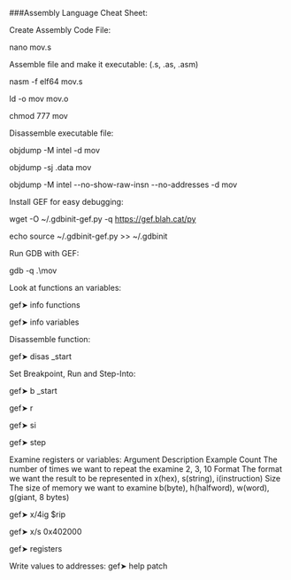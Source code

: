 ###Assembly Language Cheat Sheet:

Create Assembly Code File:

nano mov.s


Assemble file and make it executable: (.s, .as, .asm)

nasm -f elf64 mov.s

ld -o mov mov.o

chmod 777 mov


Disassemble executable file:

objdump -M intel -d mov

objdump -sj .data mov

objdump -M intel --no-show-raw-insn --no-addresses -d mov

Install GEF for easy debugging:

wget -O ~/.gdbinit-gef.py -q https://gef.blah.cat/py

echo source ~/.gdbinit-gef.py >> ~/.gdbinit

Run GDB with GEF:

gdb -q .\mov


Look at functions an variables:

gef➤  info functions

gef➤  info variables

Disassemble function:

gef➤  disas _start

Set Breakpoint, Run and Step-Into:

gef➤  b _start

gef➤  r

gef➤  si

gef➤  step

Examine registers or variables:
Argument 	Description 	Example
Count 	The number of times we want to repeat the examine 	2, 3, 10
Format 	The format we want the result to be represented in 	x(hex), s(string), i(instruction)
Size 	The size of memory we want to examine 	b(byte), h(halfword), w(word), g(giant, 8 bytes)

gef➤  x/4ig $rip

gef➤  x/s 0x402000

gef➤  registers

Write values to addresses:
gef➤  help patch

